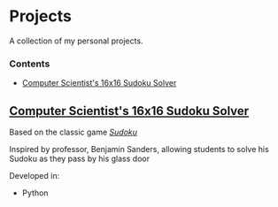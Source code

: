 # Projects
A collection of my personal projects. 

### Contents 
- [Computer Scientist's 16x16 Sudoku Solver](https://steven-phun.github.io/personal-projects/Computer-Scientist's-16x16-Sudoku.py)

## [Computer Scientist's 16x16 Sudoku Solver](https://.github.com)

Based on the classic game [*Sudoku*](https://en.wikipedia.org/wiki/Sudoku)

Inspired by professor, Benjamin Sanders, allowing students to solve his Sudoku as they pass by his glass door

Developed in:

- Python
